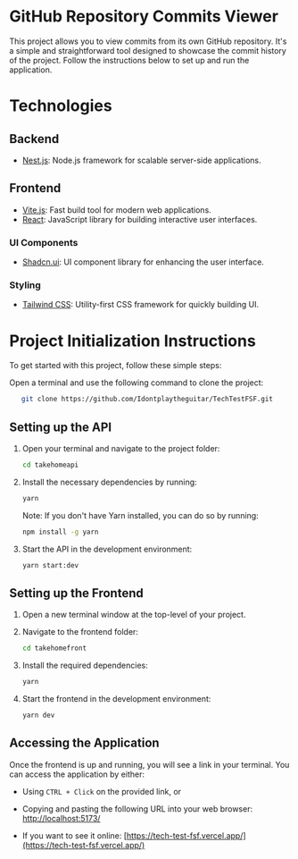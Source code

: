 
# GitHub Repository Commits Viewer
This project allows you to view commits from its own GitHub repository. It's a simple and straightforward tool designed to showcase the commit history of the project. Follow the instructions below to set up and run the application.

# Technologies

## Backend
- [Nest.js](https://nestjs.com/): Node.js framework for scalable server-side applications.

## Frontend
- [Vite.js](https://vitejs.dev/): Fast build tool for modern web applications.
- [React](https://react.dev/): JavaScript library for building interactive user interfaces.

### UI Components
- [Shadcn.ui](https://ui.shadcn.com/): UI component library for enhancing the user interface.

### Styling
- [Tailwind CSS](https://tailwindcss.com/): Utility-first CSS framework for quickly building UI.

# Project Initialization Instructions

To get started with this project, follow these simple steps:

Open a terminal and use the following command to clone the project: 
```sh
   git clone https://github.com/Idontplaytheguitar/TechTestFSF.git
   ```

## Setting up the API

1. Open your terminal and navigate to the project folder:
   ```sh
   cd takehomeapi
   ```

2. Install the necessary dependencies by running:
   ```sh
   yarn
   ```
   Note: If you don't have Yarn installed, you can do so by running:
   ```sh
   npm install -g yarn
   ```

3. Start the API in the development environment:
   ```sh
   yarn start:dev
   ```

## Setting up the Frontend

1. Open a new terminal window at the top-level of your project.

2. Navigate to the frontend folder:
   ```sh
   cd takehomefront
   ```

3. Install the required dependencies:
   ```sh
   yarn
   ```

4. Start the frontend in the development environment:
   ```sh
   yarn dev
   ```

## Accessing the Application

Once the frontend is up and running, you will see a link in your terminal. You can access the application by either:

- Using `CTRL + Click` on the provided link, 
    or
- Copying and pasting the following URL into your web browser:
  [http://localhost:5173/](http://localhost:5173/)

- If you want to see it online: [https://tech-test-fsf.vercel.app/](https://tech-test-fsf.vercel.app/)